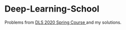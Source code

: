# Deep-Learning-School


Problems from [DLS 2020 Spring  Course ](https://stepik.org/course/65388) and my solutions.
